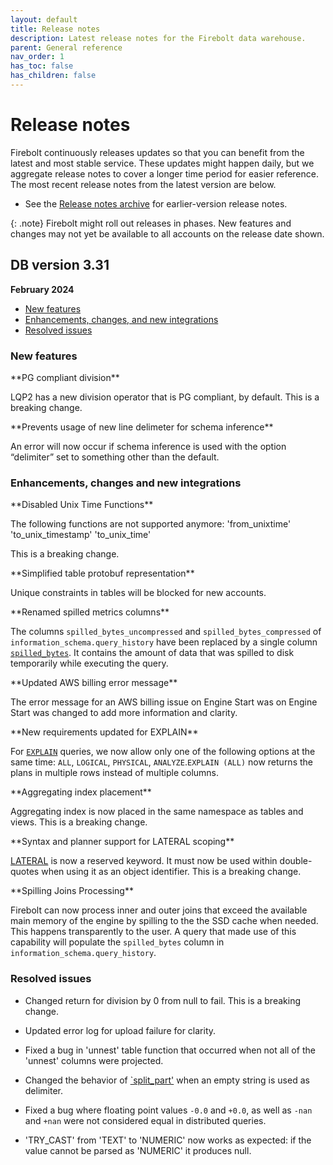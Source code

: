 ```yaml
---
layout: default
title: Release notes
description: Latest release notes for the Firebolt data warehouse.
parent: General reference
nav_order: 1
has_toc: false
has_children: false
---
```


# Release notes

Firebolt continuously releases updates so that you can benefit from the latest and most stable service. These updates might happen daily, but we aggregate release notes to cover a longer time period for easier reference. The most recent release notes from the latest version are below. 

- See the [Release notes archive](../release-notes/release-notes-archive.md) for earlier-version release notes.

{: .note}
Firebolt might roll out releases in phases. New features and changes may not yet be available to all accounts on the release date shown.

## DB version 3.31
**February 2024**

* [New features](#new-features)
* [Enhancements, changes, and new integrations](#enhancements-changes-and-new-integrations)
* [Resolved issues](#resolved-issues)

### New features

<!--- FIR-22307 --->**PG compliant division**

LQP2 has a new division operator that is PG compliant, by default. This is a breaking change. 

<!--- FIR-29179 --->**Prevents usage of new line delimeter for schema inference**

An error will now occur if schema inference is used with the option “delimiter” set to something other than the default. 

### Enhancements, changes and new integrations

<!--- FIR-29747 --->**Disabled Unix Time Functions**

The following functions are not supported anymore:
'from_unixtime'
'to_unix_timestamp'
'to_unix_time'

This is a breaking change. 

<!--- FIR-27548 --->**Simplified table protobuf representation**

Unique constraints in tables will be blocked for new accounts.

<!--- FIR-29729 --->**Renamed spilled metrics columns**

The columns `spilled_bytes_uncompressed` and `spilled_bytes_compressed` of `information_schema.query_history` have been replaced by a single column [`spilled_bytes`](../../sql_reference/information-schema/query-history-view.md). It contains the amount of data that was spilled to disk temporarily while executing the query.

<!--- FIR-27799 --->**Updated AWS billing error message**

The error message for an AWS billing issue on Engine Start was on Engine Start was changed to add more information and clarity.  

<!--- FIR-28276 --->**New requirements updated for EXPLAIN**

For [`EXPLAIN`](../../sql_reference/commands/queries/explain.md) queries, we now allow only one of the following options at the same time: `ALL`, `LOGICAL`, `PHYSICAL`, `ANALYZE`.`EXPLAIN (ALL)` now returns the plans in multiple rows instead of multiple columns.

<!--- FIR-29536 --->**Aggregating index placement**

Aggregating index is now placed in the same namespace as tables and views. This is a breaking change. 

<!--- FIR-29225 --->**Syntax and planner support for LATERAL scoping**

[LATERAL](../reserved-words.md) is now a reserved keyword. It must now be used within double-quotes when using it as an object identifier. This is a breaking change. 

<!--- FIR-25080 --->**Spilling Joins Processing**

Firebolt can now process inner and outer joins that exceed the available main memory of the engine by spilling to the the SSD cache when needed. This happens transparently to the user. A query that made use of this capability will populate the `spilled_bytes` column in `information_schema.query_history`.

### Resolved issues

<!--- FIR-21152 --->
* Changed return for division by 0 from null to fail. This is a breaking change. 

<!--- FIR-18709 --->
* Updated error log for upload failure for clarity.

<!--- FIR-29147 --->
* Fixed a bug in 'unnest' table function that occurred when not all of the 'unnest' columns were projected.

<!--- FIR-28187 --->
* Changed the behavior of [`split_part'](../../sql_reference/functions-reference/string/split-part.md) when an empty string is used as delimiter.

<!--- FIR-28623 --->
* Fixed a bug where floating point values `-0.0` and `+0.0`, as well as `-nan` and `+nan` were not considered equal in distributed queries.

<!--- FIR-29759 --->
* 'TRY_CAST' from 'TEXT' to 'NUMERIC' now works as expected: if the value cannot be parsed as 'NUMERIC' it produces null.